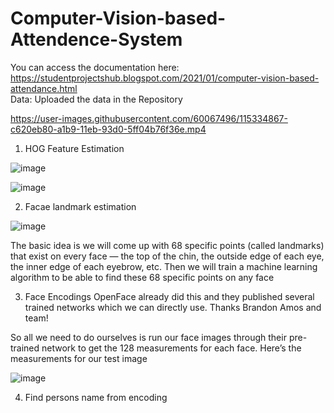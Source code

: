 # Computer-Vision-based-Attendence-System

You can access the documentation here: https://studentprojectshub.blogspot.com/2021/01/computer-vision-based-attendance.html                                                                            
Data: Uploaded the data in the Repository          

[](All-Computer-Vision-Projects-with-ML-DL/blob/main/Computer%20Vision%20based%20Attendence%20System/attendence_210419.mp4)

https://user-images.githubusercontent.com/60067496/115334867-c620eb80-a1b9-11eb-93d0-5ff04b76f36e.mp4

1) HOG Feature Estimation

![image](https://user-images.githubusercontent.com/60067496/203234645-e9076b73-48bb-4d93-bc71-7df464444e69.png)

![image](https://user-images.githubusercontent.com/60067496/203234675-925a79b0-d217-4d37-b949-b47fbe873188.png)

2) Facae landmark estimation

![image](https://user-images.githubusercontent.com/60067496/203234782-597c74d7-f2db-4ac1-9de5-da829bbeabfe.png)

The basic idea is we will come up with 68 specific points (called landmarks) that exist on every face — the top of the chin, the outside edge of each eye, the inner edge of each eyebrow, etc. Then we will train a machine learning algorithm to be able to find these 68 specific points on any face

3) Face Encodings
OpenFace already did this and they published several trained networks which we can directly use. Thanks Brandon Amos and team!

So all we need to do ourselves is run our face images through their pre-trained network to get the 128 measurements for each face. Here’s the measurements for our test image

![image](https://user-images.githubusercontent.com/60067496/203235181-106440f0-d53a-43d9-96c8-95f62371cdec.png)

4) Find persons name from encoding
